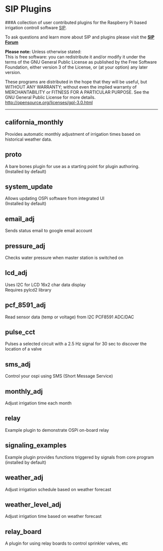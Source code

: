 SIP Plugins
============
###A collection of user contributed plugins for the Raspberry Pi based irrigation controll software  [SIP](https://github.com/Dan-in-CA/SIP).

To ask questions and learn more about SIP and plugins please visit the **[SIP Forum](http://nosack.com/sipforum/index.php)**

**Please note:** Unless otherwise stated:  
This is free software: you can redistribute it and/or modify it under the terms of the GNU General Public License as published by the Free Software Foundation, either version 3 of the License, or (at your option) any later version.

These programs are distributed in the hope that they will be useful, but WITHOUT ANY WARRANTY; without even the implied warranty of MERCHANTABILITY or FITNESS FOR A PARTICULAR PURPOSE.  See the GNU General Public License for more details.
<http://opensource.org/licenses/gpl-3.0.html>
******************
california_monthly
---------
Provides automatic monthly adjustment of irrigation times based on historical weather data.

proto
---------
A bare bones plugin for use as a starting point for plugin authoring.  
(Installed by default)

system_update
----------
Allows updating OSPi software from integrated UI  
(Installed by default)

email_adj
----------
Sends status email to google email account

pressure_adj
----------
Checks water pressure when master station is switched on

lcd_adj
----------
Uses I2C for LCD 16x2 char data display  
Requires pylcd2 library

pcf_8591_adj
----------
Read sensor data (temp or voltage) from I2C PCF8591 ADC/DAC

pulse_cct
----------
Pulses a selected circuit with a 2.5 Hz signal for 30 sec
to discover the location of a valve

sms_adj
----------
Control your ospi using SMS (Short Message Service)

monthly_adj
----------
Adjust irrigation time each month

relay
----------
Example plugin to demonstrate OSPi on-board relay

signaling_examples
----------
Example plugin provides functions triggered by signals from core program (installed by default)

weather_adj
----------
Adjust irrigation schedule based on weather forecast

weather_level_adj
----------
Adjust irrigation time based on weather forecast

relay_board
----------
A plugin for using relay boards to control sprinkler valves, etc
